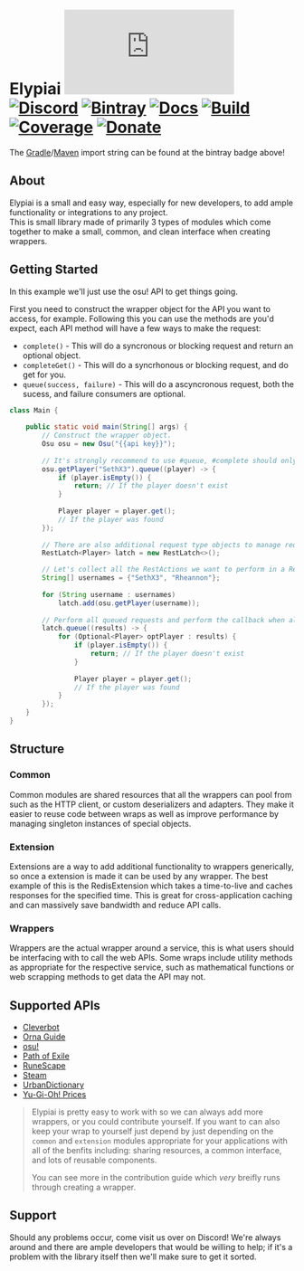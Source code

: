 # Elypiai [![Matrix]][matrix-community] [![Discord]][discord-guild] [![Bintray]][bintray-page] [![Docs]][documentation] [![Build]][gitlab] [![Coverage]][gitlab] [![Donate]][elypia-donate]
The [Gradle][gradle]/[Maven][maven] import string can be found at the bintray badge above!

## About
Elypiai is a small and easy way, especially for new developers, to add ample functionality 
or integrations to any project.  
This is small library made of primarily 3 types of modules which come together to make a small, common, and 
clean interface when creating wrappers.

## Getting Started
In this example we'll just use the osu! API to get things going.

First you need to construct the wrapper object for the API you want to access, for example.
Following this you can use the methods are you'd expect, each API method will have a few ways to make
the request:

* `complete()` - This will do a syncronous or blocking request and return an optional object.
* `completeGet()` - This will do a syncrhonous or blocking request, and do get for you.
* `queue(success, failure)` - This will do a ascyncronous request, both the sucess, and failure consumers are optional.

```java
class Main {
 
    public static void main(String[] args) {
        // Construct the wrapper object.
        Osu osu = new Osu("{{api key}}");
        
        // It's strongly recommend to use #queue, #complete should only be used if neccasary.
        osu.getPlayer("SethX3").queue((player) -> {
            if (player.isEmpty()) {
                return; // If the player doesn't exist
            }
            
            Player player = player.get();
            // If the player was found
        });
        
        // There are also additional request type objects to manage requests better.
        RestLatch<Player> latch = new RestLatch<>();

        // Let's collect all the RestActions we want to perform in a RestLatch
        String[] usernames = {"SethX3", "Rheannon"};
                
        for (String username : usernames)
            latch.add(osu.getPlayer(username));
        
        // Perform all queued requests and perform the callback when all are finished.
        latch.queue((results) -> {
            for (Optional<Player> optPlayer : results) {
                if (player.isEmpty()) {
                    return; // If the player doesn't exist
                }
                
                Player player = player.get();
                // If the player was found
            }
        });
    }
}
```

## Structure
### Common
Common modules are shared resources that all the wrappers can pool from such as the HTTP client, or
custom deserializers and adapters. They make it easier to reuse code between wraps as well as
improve performance by managing singleton instances of special objects.

### Extension
Extensions are a way to add additional functionality to wrappers generically, so once
a extension is made it can be used by any wrapper. The best example of this is the RedisExtension
which takes a time-to-live and caches responses for the specified time. This is great for cross-application
caching and can massively save bandwidth and reduce API calls.

### Wrappers
Wrappers are the actual wrapper around a service, this is what users should be interfacing with to
call the web APIs. Some wraps include utility methods as appropriate for the respective
service, such as mathematical functions or web scrapping methods to get data the API may not.

## Supported APIs
* [Cleverbot][cleverbot]
* [Orna Guide][orna]
* [osu!][osu]
* [Path of Exile][path-of-exile]
* [RuneScape][runescape]
* [Steam][steam]
* [UrbanDictionary][urbandictionary]
* [Yu-Gi-Oh! Prices][yugioh-prices]

> Elypiai is pretty easy to work with so we can always add more wrappers, or you could contribute
> yourself. If you want to can also keep your wrap to yourself just depend by just depending
> on the `common` and `extension` modules appropriate for your applications with all of the benfits
> including: sharing resources, a common interface, and lots of reusable components.  
>
> You can see more in the contribution guide which _very_ breifly runs through creating a wrapper.

## Support
Should any problems occur, come visit us over on Discord! We're always around and there are
ample developers that would be willing to help; if it's a problem with the library itself then we'll
make sure to get it sorted.

[matrix-community]: https://matrix.to/#/+elypia:matrix.org "Matrix Invite"
[discord-guild]: https://discord.gg/hprGMaM "Discord Invite"
[bintray-page]: https://bintray.com/elypia/elypiai "Bintray Latest Version"
[documentation]: https://elypia.gitlab.io/elypiai "Elypiai Documentation"
[gitlab]: https://gitlab.com/Elypia/elypiai/commits/master "Repository on GitLab"
[elypia-donate]: https://elypia.org/donate "Donate to Elypia"
[gradle]: https://gradle.org/ "Depend via Gradle"
[maven]: https://maven.apache.org/ "Depend via Maven"
[cleverbot]: https://www.cleverbot.com/api/
[orna]: https://orna.guide/gameplay?show=16
[osu]: https://github.com/ppy/osu-api/wiki
[path-of-exile]: https://www.pathofexile.com/developer/docs/api-resources
[runescape]: http://runescape.wikia.com/wiki/Application_programming_interface
[steam]: https://steamcommunity.com/dev
[urbandictionary]: http://api.urbandictionary.com/v0/define?term=api
[yugioh-prices]: http://docs.yugiohprices.apiary.io/

[Matrix]: https://img.shields.io/matrix/elypia-general:matrix.org?logo=matrix "Matrix Shield"
[Discord]: https://discord.com/api/guilds/184657525990359041/widget.png "Discord Shield"
[Bintray]: https://img.shields.io/bintray/v/elypia/elypiai/common-core "Bintray Download Shield"
[Docs]: https://img.shields.io/badge/Docs-Elypiai-blue.svg "Elypiai Documentation Shield"
[Build]: https://gitlab.com/Elypia/elypiai/badges/master/pipeline.svg "GitLab Build Shield"
[Coverage]: https://gitlab.com/Elypia/elypiai/badges/master/coverage.svg "GitLab Coverage Shield"
[Donate]: https://img.shields.io/badge/Elypia-Donate-blueviolet "Donate Shield"
